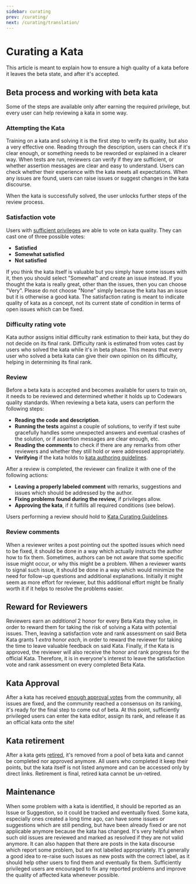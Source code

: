 ```yaml
---
sidebar: curating
prev: /curating/
next: /curating/translation/
---
```


# Curating a Kata

This article is meant to explain how to ensure a high quality of a kata before it leaves the beta state, and after it's accepted.

## Beta process and working with beta kata

Some of the steps are available only after earning the required privilege, but every user can help reviewing a kata in some way.

### Attempting the Kata

Training on a kata and solving it is the first step to verify its quality, but also a very effective one. Reading through the description, users can check if it's clear enough, or something needs to be reworded or explained in a clearer way. When tests are run, reviewers can verify if they are sufficient, or whether assertion messages are clear and easy to understand. Users can check whether their experience with the kata meets all expectations. When any issues are found, users can raise issues or suggest changes in the kata discourse.

When the kata is successfully solved, the user unlocks further steps of the review process.

### Satisfaction vote

Users with [sufficient privileges][privileges-reference] are able to vote on kata quality. They can cast one of three possible votes:

- **Satisfied**
- **Somewhat satisfied**
- **Not satisfied**

If you think the kata itself is valuable but you simply have some issues with it, then you should select "Somewhat" and create an issue instead. If you thought the kata is really great, other than the issues, then you can choose "Very". Please do not choose "None" simply because the kata has an issue but it is otherwise a good kata. The satisfaction rating is meant to indicate quality of kata as a concept, not its current state of condition in terms of open issues which can be fixed.

### Difficulty rating vote

Kata author assigns initial difficulty rank estimation to their kata, but they do not decide on its final rank. Difficulty rank is estimated from votes cast by users who solved the kata while it's in beta phase. This means that every user who solved a beta kata can give their own opinion on its difficulty, helping in determining its final rank.

### Review

Before a beta kata is accepted and becomes available for users to train on, it needs to be reviewed and determined whether it holds up to Codewars quality standards.
When reviewing a beta kata, users can perform the following steps:

- **Reading the code and description**.
- **Running the tests** against a couple of solutions, to verify if test suite gracefully handles some unexpected answers and eventual crashes of the solution, or if assertion messages are clear enough, etc.
- **Reading the comments** to check if there are any remarks from other reviewers and whether they still hold or were addressed appropriately.
- **Verifying** if the kata holds to [kata authoring guidelines][kata-authoring-guidelines].

After a review is completed, the reviewer can finalize it with one of the following actions:

- **Leaving a properly labeled comment** with remarks, suggestions and issues which should be addressed by the author.
- **Fixing problems found during the review,** if privileges allow.
- **Approving the kata**, if it fulfills all required conditions (see below).

Users performing a review should hold to [Kata Curating Guidelines][kata-curating-guidelines].

### Review comments

When a reviewer writes a post pointing out the spotted issues which need to be fixed, it should be done in a way which actually instructs the author how to fix them. Sometimes, authors can be not aware that some specific issue might occur, or why this might be a problem. When a reviewer wants to signal such issue, it should be done in a way which would minimize the need for follow-up questions and additional explanations. Initially it might seem as more effort for reviewer, but this additional effort might be finally worth it if it helps to resolve the problems easier.


## Reward for Reviewers

Reviewers earn an _additional_ 2 honor for every Beta Kata they solve, in order to reward them for taking the risk of solving a Kata with potential issues. Then, leaving a satisfaction vote and rank assessment on said Beta Kata grants  1 _extra_ honor _each_, in order to reward the reviewer for taking the time to leave valuable feedback on said Kata. Finally, if the Kata is approved, the reviewer will also receive the honor and rank progress for the official Kata. Therefore, it is in everyone's interest to leave the satisfaction vote and rank assessment on every completed Beta Kata.


## Kata Approval

After a kata has received [enough approval votes][approval-criteria] from the community, all issues are fixed, and the community reached a consensus on its ranking, it's ready for the final step to come out of beta. At this point, sufficiently privileged users can enter the kata editor, assign its rank, and release it as an official kata onto the site!


## Kata retirement

After a kata gets [retired][approval-criteria], it's removed from a pool of beta kata and cannot be completed nor approved anymore. All users who completed it keep their points, but the kata itself is not listed anymore and can be accessed only by direct links. Retirement is final, retired kata cannot be un-retired.


## Maintenance

When some problem with a kata is identified, it should be reported as an Issue or Suggestion, so it could be tracked and eventually fixed.
Some kata, especially ones created a long time ago, can have some issues or suggestions which are still pending, but have been already fixed or are not applicable anymore because the kata has changed. It's very helpful when such old issues are reviewed and marked as resolved if they are not valid anymore. It can also happen that there are posts in the kata discourse which report some problem, but are not labelled appropriately. It's generally a good idea to re-raise such issues as new posts with the correct label, as it should help other users to find them and eventually fix them.
Sufficiently privileged users are encouraged to fix any reported problems and improve the quality of affected kata whenever possible.

[kata-curating-guidelines]: /curating/guidelines/kata/
[kata-authoring-guidelines]: /authoring/guidelines/kata/
[privileges-reference]: /references/gamification/privileges/#privileges
[approval-criteria]: /references/kata-ranking/approval-retire-criteria/
